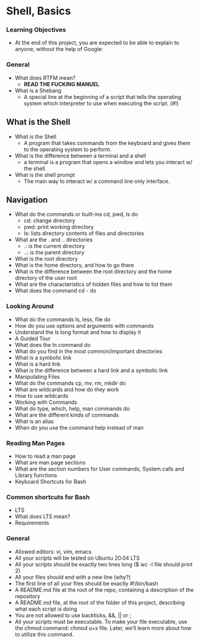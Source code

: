 # Shell, Basics

### Learning Objectives
- At the end of this project, you are expected to be able to explain to anyone, without the help of Google:

### General
- What does RTFM mean?
    - **READ THE FUCKING MANUEL**
- What is a Shebang
    - A special line at the beginning of a script that tells the operating system which interpreter to use when executing the script. (#!)

## What is the Shell
- What is the Shell
    - A program that takes commands from the keyboard and gives them to the operating system to perform.
- What is the difference between a terminal and a shell
    - a terminal is a program that opens a window and lets you interact w/ the shell.
- What is the shell prompt
    - The main way to interact w/ a command line only interface.

## Navigation

- What do the commands or built-ins cd, pwd, ls do
    - cd: change directory
    - pwd: print working directory
    - ls: lists directory contents of files and directories
- What are the . and .. directories
    - .: is the current directory
    - ..: is the parent directory
- What is the root directory
- What is the home directory, and how to go there
- What is the difference between the root directory and the home directory of the user root
- What are the characteristics of hidden files and how to list them
- What does the command cd - do

### Looking Around
- What do the commands ls, less, file do
- How do you use options and arguments with commands
- Understand the ls long format and how to display it
- A Guided Tour
- What does the ln command do
- What do you find in the most common/important directories
- What is a symbolic link
- What is a hard link
- What is the difference between a hard link and a symbolic link
- Manipulating Files
- What do the commands cp, mv, rm, mkdir do
- What are wildcards and how do they work
- How to use wildcards
- Working with Commands
- What do type, which, help, man commands do
- What are the different kinds of commands
- What is an alias
- When do you use the command help instead of man

### Reading Man Pages
- How to read a man page
- What are man page sections
- What are the section numbers for User commands, System calls and Library functions
- Keyboard Shortcuts for Bash

### Common shortcuts for Bash
- LTS
- What does LTS mean?
- Requirements

### General
- Allowed editors: vi, vim, emacs
- All your scripts will be tested on Ubuntu 20.04 LTS
- All your scripts should be exactly two lines long ($ wc -l file should print 2)
- All your files should end with a new line (why?)
- The first line of all your files should be exactly #!/bin/bash
- A README.md file at the root of the repo, containing a description of the repository
- A README.md file, at the root of the folder of this project, describing what each script is doing
- You are not allowed to use backticks, &&, || or ;
- All your scripts must be executable. To make your file executable, use the chmod command: chmod u+x file. Later, we’ll learn more about how to utilize this command.
